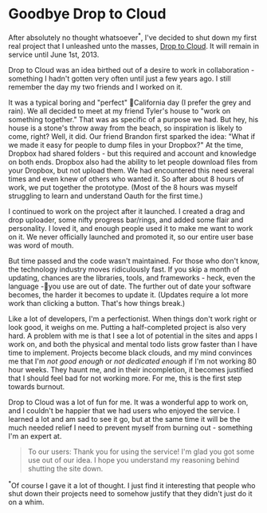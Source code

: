 # Goodbye Drop to Cloud

After absolutely no thought whatsoever<sup>*</sup>, I've decided to shut down my first real project that I unleashed unto the masses, [Drop to Cloud](http://droptocloud.com). It will remain in service until June 1st, 2013.

Drop to Cloud was an idea birthed out of a desire to work in collaboration - something I hadn't gotten very often until just a few years ago. I still remember the day my two friends and I worked on it.

It was a typical boring and "perfect" California day (I prefer the grey and rain). We all decided to meet at my friend Tyler's house to "work on something together." That was as specific of a purpose we had. But hey, his house is a stone's throw away from the beach, so inspiration is likely to come, right? Well, it did. Our friend Brandon first sparked the idea: "What if we made it easy for people to dump files in your Dropbox?" At the time, Dropbox had shared folders - but this required and account and knowledge on both ends. Dropbox also had the ability to let people download files from your Dropbox, but not upload them. We had encountered this need several times and even knew of others who wanted it. So after about 8 hours of work, we put together the prototype. (Most of the 8 hours was myself struggling to learn and understand Oauth for the first time.)

I continued to work on the project after it launched. I created a drag and drop uploader, some nifty progress bar/rings, and added some flair and personality. I loved it, and enough people used it to make me want to work on it. We never officially launched and promoted it, so our entire user base was word of mouth.

But time passed and the code wasn't maintained. For those who don't know, the technology industry moves ridiculously fast. If you skip a month of updating, chances are the libraries, tools, and frameworks - heck, even the language -you use are out of date. The further out of date your software becomes, the harder it becomes to update it. (Updates require a lot more work than clicking a button. That's how things break.)

Like a lot of developers, I'm a perfectionist. When things don't work right or look good, it weighs on me. Putting a half-completed project is also very hard. A problem with me is that I see a lot of potential in the sites and apps I work on, and both the physical and mental todo lists grow faster than I have time to implement. Projects become black clouds, and my mind convinces me that I'm *not good enough* or *not dedicated enough* if I'm not working 80 hour weeks. They haunt me, and in their incompletion, it becomes justified that I should feel bad for not working more. For me, this is the first step towards burnout.

Drop to Cloud was a lot of fun for me. It was a wonderful app to work on, and I couldn't be happier that we had users who enjoyed the service. I learned a lot and am sad to see it go, but at the same time it will be the much needed relief I need to prevent myself from burning out - something I'm an expert at.

> To our users: Thank you for using the service! I'm glad you got some use out of our idea. I hope you understand my reasoning behind shutting the site down.

<sup>*</sup>Of course I gave it a lot of thought. I just find it interesting that people who shut down their projects need to somehow justify that they didn't just do it on a whim.